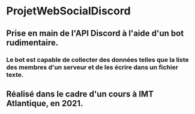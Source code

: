 # ProjetWebSocialDiscord

## Prise en main de l'API Discord à l'aide d'un bot rudimentaire.
### Le bot est capable de collecter des données telles que la liste des membres d'un serveur et de les écrire dans un fichier texte.

## Réalisé dans le cadre d'un cours à IMT Atlantique, en 2021.
